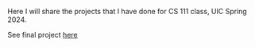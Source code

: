 Here I will share the projects that I have done for CS 111 class, UIC Spring 2024.

See final project [here](https://github.com/shayangerami/CS111-Final-Project)
